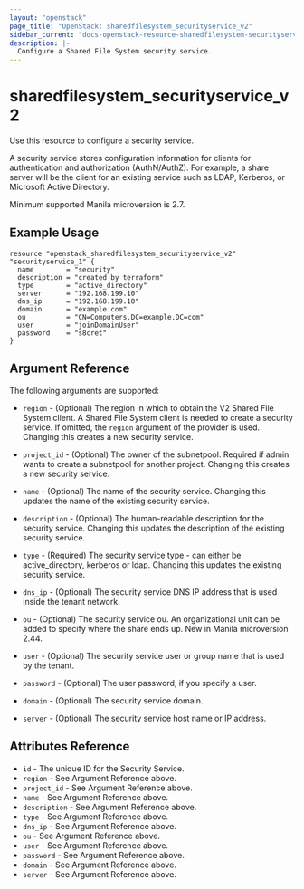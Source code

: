 ```yaml
---
layout: "openstack"
page_title: "OpenStack: sharedfilesystem_securityservice_v2"
sidebar_current: "docs-openstack-resource-sharedfilesystem-securityservice-v2"
description: |-
  Configure a Shared File System security service.
---
```


# sharedfilesystem\_securityservice\_v2

Use this resource to configure a security service.

A security service stores configuration information for clients for
authentication and authorization (AuthN/AuthZ). For example, a share server
will be the client for an existing service such as LDAP, Kerberos, or
Microsoft Active Directory.

Minimum supported Manila microversion is 2.7.

## Example Usage

```hcl
resource "openstack_sharedfilesystem_securityservice_v2" "securityservice_1" {
  name        = "security"
  description = "created by terraform"
  type        = "active_directory"
  server      = "192.168.199.10"
  dns_ip      = "192.168.199.10"
  domain      = "example.com"
  ou          = "CN=Computers,DC=example,DC=com"
  user        = "joinDomainUser"
  password    = "s8cret"
}
```

## Argument Reference

The following arguments are supported:

* `region` - (Optional) The region in which to obtain the V2 Shared File System client.
    A Shared File System client is needed to create a security service. If omitted, the
    `region` argument of the provider is used. Changing this creates a new
    security service.

* `project_id` - (Optional) The owner of the subnetpool. Required if admin wants to
    create a subnetpool for another project. Changing this creates a new
    security service.

* `name` - (Optional) The name of the security service. Changing this updates the name
    of the existing security service.

* `description` - (Optional) The human-readable description for the security service.
    Changing this updates the description of the existing security service.

* `type` - (Required) The security service type - can either be active\_directory,
    kerberos or ldap.  Changing this updates the existing security service.

* `dns_ip` - (Optional) The security service DNS IP address that is used inside the
    tenant network.

* `ou` - (Optional) The security service ou. An organizational unit can be added to
    specify where the share ends up. New in Manila microversion 2.44.

* `user` - (Optional) The security service user or group name that is used by the
    tenant.

* `password` - (Optional) The user password, if you specify a user.

* `domain` - (Optional) The security service domain.

* `server` - (Optional) The security service host name or IP address.

## Attributes Reference

* `id` - The unique ID for the Security Service.
* `region` - See Argument Reference above.
* `project_id` - See Argument Reference above.
* `name` - See Argument Reference above.
* `description` - See Argument Reference above.
* `type` - See Argument Reference above.
* `dns_ip` - See Argument Reference above.
* `ou` - See Argument Reference above.
* `user` - See Argument Reference above.
* `password` - See Argument Reference above.
* `domain` - See Argument Reference above.
* `server` - See Argument Reference above.
